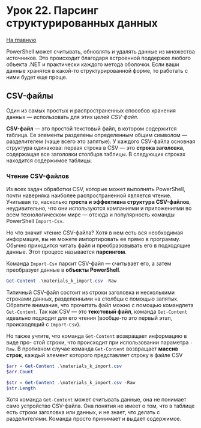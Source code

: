 # Урок 22. Парсинг структурированных данных

[На главную](/mdk0401.github.io)

PowerShell может считывать, обновлять и удалять данные из множества источников. Это происходит благодаря встроенной поддержке любого объекта .NET и практически каждого метода оболочки. Если ваши данные хранятся в какой-то структурированной форме, то работать с ними будет еще проще.

## CSV-файлы 
Один из самых простых и распространенных способов хранения данных — использовать для этих целей *CSV-файл*. 

**CSV-файл** — это простой текстовый файл, в котором содержится таблица. Ее элементы разделены определенным общим символом — разделителем (чаще всего это запятые). У каждого CSV-файла основная структура одинакова: первая строка в CSV — это **строка заголовка**, содержащая все заголовки столбцов таблицы. В следующих строках находится содержимое таблицы. 

### Чтение CSV-файлов 
Из всех задач обработки CSV, которые может выполнять PowerShell, почти наверняка наиболее распространенной является чтение. Учитывая то, насколько **проста и эффективна структура CSV-файлов**, неудивительно, что они используются компаниями и приложениями во всем технологическом мире — отсюда и популярность команды PowerShell `Import-Csv`. 

Но что значит чтение CSV-файла? Хотя в нем есть вся необходимая информация, вы не можете импортировать ее прямо в программу. Обычно приходится читать файл и преобразовывать его в подходящие данные. Этот процесс называется **парсингом**. 

Команда `Import-Csv` парсит CSV-файл — считывает его, а затем преобразует данные в **объекты PowerShell**. 

```powershell
Get-Content .\materials_k_import.csv -Raw
```

Типичный CSV-файл состоит из строки заголовка и несколькими строками данных, разделенными на столбцы с помощью запятых. Обратите внимание, что прочитать файл можно с помощью командлета `Get-Content`. Так как CSV — это **текстовый файл**, команда `Get-Content` идеально подходит для его чтения (вообще-то это первый этап, происходящий с `Import-Csv`). 

Но также учтите, что команда `Get-Content` возвращает информацию в виде про- стой строки, что происходит при использовании параметра `-Raw`. В противном случае команда `Get-Content` возвращает **массив строк**, каждый элемент которого представляет строку в файле CSV

```powershell
$arr = Get-Content .\materials_k_import.csv
$arr.Count

$str = Get-Content .\materials_k_import.csv -Raw
$str.Length
```

Хотя команда `Get-Content` может считывать данные, она не понимает само устройство CSV-файла. Она понятия не имеет о том, что в таблице есть строки заголовка или данных, и не знает, что делать с разделителями. Команда просто принимает и выдает содержимое.

